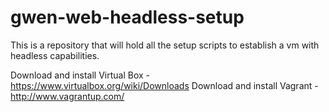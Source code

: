 # gwen-web-headless-setup
This is a repository that will hold all the setup scripts to establish a vm with headless capabilities.

Download and install Virtual Box - https://www.virtualbox.org/wiki/Downloads
Download and install Vagrant - http://www.vagrantup.com/
